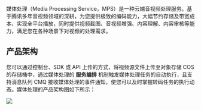 媒体处理（Media Processing Service，MPS）是一种云端音视频处理服务。基于腾讯多年音视频领域的深耕，为您提供极致的编码能力，大幅节约存储及带宽成本、实现全平台播放，同时提供视频截图、音视频增强、内容理解、内容审核等能力，满足您在各种场景下对视频的处理需求。

## 产品架构
您可以通过控制台、SDK 或 API 上传的方式，将视频源文件上传至对象存储 COS 的存储桶中，通过媒体处理的 **服务编排** 机制触发媒体处理任务的自动执行，且支持消息队列 CMQ 接收媒体处理的事件通知，使您可以及时掌握转码任务的执行动态。媒体处理的产品架构图如下所示：

![](https://qcloudimg.tencent-cloud.cn/raw/b316e684c838947d5f07658a2c9615e4.png)
